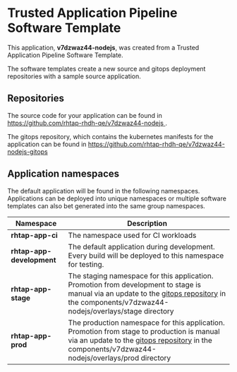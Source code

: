 # Trusted Application Pipeline Software Template

This application, **v7dzwaz44-nodejs**, was created from a Trusted Application Pipeline Software Template.

The software templates create a new source and gitops deployment repositories with a sample source application. 

## Repositories

The source code for your application can be found in [https://github.com/rhtap-rhdh-qe/v7dzwaz44-nodejs ](https://github.com/rhtap-rhdh-qe/v7dzwaz44-nodejs ).
 
The gitops repository, which contains the kubernetes manifests for the application can be found in 
[https://github.com/rhtap-rhdh-qe/v7dzwaz44-nodejs-gitops ](https://github.com/rhtap-rhdh-qe/v7dzwaz44-nodejs-gitops ) 

## Application namespaces 

The default application will be found in the following namespaces. Applications can be deployed into unique namespaces or multiple software templates can also bet generated into the same group namespaces.  

|  Namespace   |  Description   |  
| -------- | -------- |
| **rhtap-app-ci** | The namespace used for CI workloads |
| **rhtap-app-development** | The default application during development. Every build will be deployed to this namespace for testing. |
| **rhtap-app-stage** | The staging namespace for this application. Promotion from development to stage is manual via an update to the [gitops repository](https://github.com/rhtap-rhdh-qe/v7dzwaz44-nodejs-gitops ) in the components/v7dzwaz44-nodejs/overlays/stage directory |
| **rhtap-app-prod** | The production namespace for this application. Promotion from stage to production is manual via an update to the [gitops repository](https://github.com/rhtap-rhdh-qe/v7dzwaz44-nodejs-gitops ) in the components/v7dzwaz44-nodejs/overlays/prod directory |